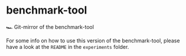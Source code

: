 # benchmark-tool
🏎️ Git-mirror of the benchmark-tool

For some info on how to use this version of the benchmark-tool,
please have a look at the `README` in the `experiments` folder.
